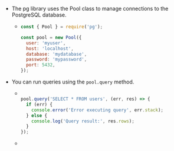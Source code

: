 - The pg library uses the Pool class to manage connections to the PostgreSQL database.
	- ```js
	  const { Pool } = require('pg');
	  
	  const pool = new Pool({
	    user: 'myuser',
	    host: 'localhost',
	    database: 'mydatabase',
	    password: 'mypassword',
	    port: 5432,
	  });
	  ```
- You can run queries using the `pool.query` method.
	- ```js
	  
	  pool.query('SELECT * FROM users', (err, res) => {
	    if (err) {
	      console.error('Error executing query', err.stack);
	    } else {
	      console.log('Query result:', res.rows);
	    }
	  });
	  ```
	-